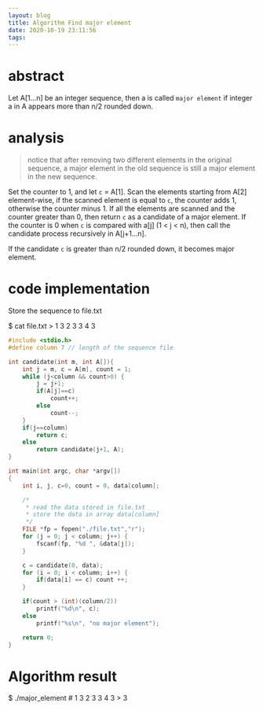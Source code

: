 ```yaml
---
layout: blog
title: Algorithm Find major element
date: 2020-10-19 23:11:56
tags:
---
```


# abstract

Let A[1...n] be an integer sequence, then a is called `major element` if integer a in A appears more than n/2 rounded down.

# analysis

> notice that after removing two different elements in the original sequence, a major element in the old sequence is still a major element in the new sequence.

Set the counter to 1, and let `c` = A[1]. Scan the elements starting from A[2] element-wise, if the scanned element is equal to `c`, the counter adds 1, otherwise the counter minus 1. If all the elements are scanned and the counter greater than 0, then return `c` as a candidate of a major element. If the counter is 0 when `c` is compared with a[j] (1 < j < n), then call the candidate process recursively in A[j+1...n].

If the candidate `c` is greater than n/2 rounded down, it becomes major element.

# code implementation

Store the sequence to file.txt

$ cat file.txt
\> 1 3 2 3 3 4 3

```c
#include <stdio.h>
#define column 7 // length of the sequence file

int candidate(int m, int A[]){
    int j = m, c = A[m], count = 1;
    while (j<column && count>0) {
        j = j+1;
        if(A[j]==c)
            count++;
        else
            count--;
    }
    if(j==column)
        return c;
    else
        return candidate(j+1, A);
}

int main(int argc, char *argv[])
{
    int i, j, c=0, count = 0, data[column];

    /*
     * read the data stored in file.txt
     * store the data in array data[column]
     */
    FILE *fp = fopen("./file.txt","r");
    for (j = 0; j < column; j++) {
        fscanf(fp, "%d ", &data[j]);
    }

    c = candidate(0, data);
    for (i = 0; i < column; i++) {
        if(data[i] == c) count ++;
    }

    if(count > (int)(column/2))
        printf("%d\n", c);
    else
        printf("%s\n", "no major element");

    return 0;
}

```

# Algorithm result

$ ./major\_element
\# 1 3 2 3 3 4 3
\> 3
